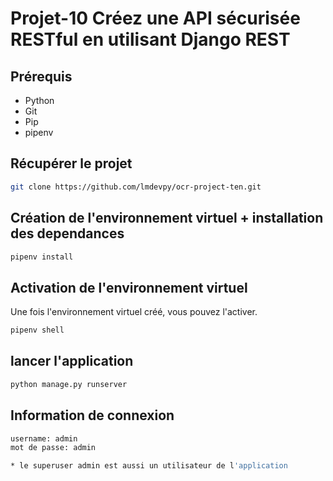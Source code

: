 # Projet-10 Créez une API sécurisée RESTful en utilisant Django REST

## Prérequis
- Python
- Git
- Pip
- pipenv

## Récupérer le projet 
```sh
git clone https://github.com/lmdevpy/ocr-project-ten.git
```

## Création de l'environnement virtuel + installation des dependances

```sh
pipenv install
```

## Activation de l'environnement virtuel

Une fois l'environnement virtuel créé, vous pouvez l'activer.
 
```sh
pipenv shell
```

## lancer l'application
```sh
python manage.py runserver
```

## Information de connexion
```sh
username: admin
mot de passe: admin

* le superuser admin est aussi un utilisateur de l'application
```